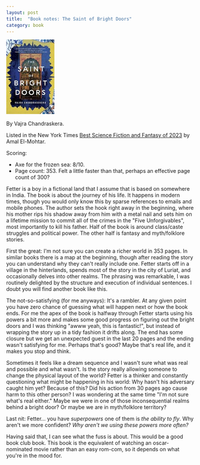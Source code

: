 ```yaml
---
layout: post
title:  "Book notes: The Saint of Bright Doors"
category: book
---
```


![Book cover](/assets/the-saint-of-bright-doors.jpg)

By Vajra Chandraskera.

Listed in the New York Times [Best Science Fiction and Fantasy of 2023](https://www.nytimes.com/2023/12/04/books/review/best-science-fiction-fantasy-2023.html) by Amal El-Mohtar.

Scoring:
* Axe for the frozen sea: 8/10.
* Page count: 353. Felt a little faster than that, perhaps an effective page count of 300?

Fetter is a boy in a fictional land that I assume that is based on somewhere in India. The book is about the journey of his life. It happens in modern times, though you would only know this by sparse references to emails and mobile phones. The author sets the hook right away in the beginning, where his mother rips his shadow away from him with a metal nail and sets him on a lifetime mission to commit all of the crimes in the "Five Unforgivables", most importantly to kill his father. Half of the book is around class/caste struggles and political power. The other half is fantasy and myth/folklore stories.

First the great: I'm not sure you can create a richer world in 353 pages. In similar books there is a map at the beginning, though after reading the story you can understand why they can't really include one. Fetter starts off in a village in the hinterlands, spends most of the story in the city of Luriat, and occasionally delves into other realms. The phrasing was remarkable, I was routinely delighted by the structure and execution of individual sentences. I doubt you will find another book like this.

The not-so-satisfying (for me anyways): It's a rambler. At any given point you have zero chance of guessing what will happen next or how the book ends. For me the apex of the book is halfway through Fetter starts using his powers a bit more and makes some good progress on figuring out the bright doors and I was thinking "awww yeah, this is fantastic!", but instead of wrapping the story up in a tidy fashion it drifts along. The end has some closure but we get an unexpected guest in the last 20 pages and the ending wasn't satisfying for me. Perhaps that's good? Maybe that's real life, and it makes you stop and think.

Sometimes it feels like a dream sequence and I wasn't sure what was real and possible and what wasn't. Is the story really allowing someone to change the physical layout of the world? Fetter is a thinker and constantly questioning what might be happening in his world: Why hasn't his adversary caught him yet? Because of this? Did his action from 30 pages ago cause harm to this other person? I was wondering at the same time "I'm not sure what's real either." Maybe we were in one of those inconsequential realms behind a bright door? Or maybe we are in myth/folklore territory?

Last nit: Fetter... you have *superpowers* one of them is *the ability to fly*. Why aren't we more confident? *Why aren't we using these powers more often?*

Having said that, I can see what the fuss is about. This would be a good book club book. This book is the equivalent of watching an oscar-nominated movie rather than an easy rom-com, so it depends on what you're in the mood for.
